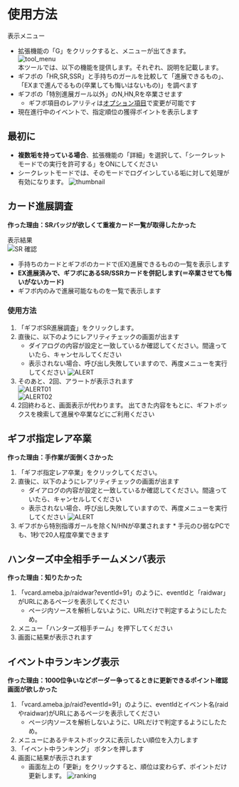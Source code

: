 # 使用方法
 表示メニュー  
 * 拡張機能の「G」をクリックすると、メニューが出てきます。  
 ![tool_menu](./images/tool_menu.png "tool_menu")    
 本ツールでは、以下の機能を提供します。それぞれ、説明を記載します。  
 * ギフボの「HR,SR,SSR」と手持ちのガールを比較して「進展できるもの」、「EXまで進んでるもの(卒業しても悔いはないもの)」を調べます
 * ギフボの「特別進展ガール以外」のN,HN,Rを卒業させます
 	* ギフボ項目のレアリティは[オプション項目](option.md)で変更が可能です  
 * 現在進行中のイベントで、指定順位の獲得ポイントを表示します

## 最初に

 * **複数垢を持っている場合**、拡張機能の「詳細」を選択して、「シークレットモードでの実行を許可する」をONにしてください
 * シークレットモードでは、そのモードでログインしている垢に対して処理が有効になります。
 ![thumbnail](./images/thumbnail.png "thumbnail")

## カード進展調査
**作った理由：SRバッジが欲しくて重複カード一覧が取得したかった**  

表示結果  
 ![SR 確認](./images/SR_check.png "SR 確認")  
 * 手持ちのカードとギフボのカードで(EX)進展できるものの一覧を表示します
 * **EX進展済みで、ギフボにあるSR/SSRカードを併記します(＝卒業させても悔いがないカード)**
 * ギフボ内のみで進展可能なものを一覧で表示します

### 使用方法

 1. 「ギフボSR進展調査」をクリックします。
 1. 直後に、以下のようにレアリティチェックの画面が出ます
 	* ダイアログの内容が設定と一致しているか確認してください。間違っていたら、キャンセルしてください
 	* 表示されない場合、呼び出し失敗していますので、再度メニューを実行してください
  ![ALERT](./images/sr_preCheck.png "ALERT")  
 1. そのあと、2回、アラートが表示されます  
  ![ALERT01](./images/alert01.png "ALERT01")  
  ![ALERT02](./images/alert02.png "ALERT02")  
 1. 2回終わると、画面表示が代わります。
  出てきた内容をもとに、ギフトボックスを検索して進展や卒業などにご利用ください

## ギフボ指定レア卒業
**作った理由：手作業が面倒くさかった**  
  
 1. 「ギフボ指定レア卒業」をクリックしてください。
 1. 直後に、以下のようにレアリティチェックの画面が出ます
 	* ダイアログの内容が設定と一致しているか確認してください。間違っていたら、キャンセルしてください
 	* 表示されない場合、呼び出し失敗していますので、再度メニューを実行してください
  ![ALERT](./images/grad_preCheck.png "ALERT")  
 1.  ギフボから特別指導ガールを除くN/HNが卒業されます
	* 手元のひ弱なPCでも、1秒で20人程度卒業できます

## ハンターズ中全相手チームメンバ表示
**作った理由：知りたかった**  

 1. 「vcard.ameba.jp/raidwar?eventId=91」のように、eventIdと「raidwar」がURLにあるページを表示してください
	* ページ内ソースを解析しないように、URLだけで判定するようにしたため。
 1. メニュー「ハンターズ相手チーム」を押下してください
 1. 画面に結果が表示されます

## イベント中ランキング表示
**作った理由：1000位争いなどボーダー争ってるときに更新できるポイント確認画面が欲しかった**  

 1. 「vcard.ameba.jp/raid?eventId=91」のように、eventIdとイベント名(raidやraidwar)がURLにあるページを表示してください
	* ページ内ソースを解析しないように、URLだけで判定するようにしたため。
 1. メニューにあるテキストボックスに表示したい順位を入力します
 1. 「イベント中ランキング」 ボタンを押します
 1. 画面に結果が表示されます
	* 画面左上の「更新」をクリックすると、順位は変わらず、ポイントだけ更新します。
   ![ranking](./images/ranking.png "ranking")

